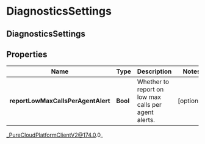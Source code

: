 # DiagnosticsSettings

## DiagnosticsSettings

## Properties

|Name | Type | Description | Notes|
|------------ | ------------- | ------------- | -------------|
| **reportLowMaxCallsPerAgentAlert** | **Bool** | Whether to report on low max calls per agent alerts. | [optional] |



_PureCloudPlatformClientV2@174.0.0_
